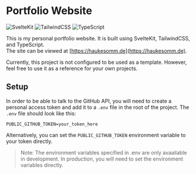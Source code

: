 # Portfolio Website

![SvelteKit](https://img.shields.io/badge/SvelteKit-FF3E00?style=for-the-badge&logo=svelte&logoColor=white)
![TailwindCSS](https://img.shields.io/badge/TailwindCSS-38B2AC?style=for-the-badge&logo=tailwind-css&logoColor=white)
![TypeScript](https://img.shields.io/badge/TypeScript-3178C6?style=for-the-badge&logo=typescript&logoColor=white)

This is my personal portfolio website. It is built using SvelteKit, TailwindCSS, and TypeScript.  
The site can be viewed at [https://haukesomm.de](https://haukesomm.de).

Currently, this project is not configured to be used as a template. However, feel free to use it as a reference for
your own projects.

## Setup

In order to be able to talk to the GitHub API, you will need to create a personal access token and add it to a `.env` 
file in the root of the project. The `.env` file should look like this:

```
PUBLIC_GITHUB_TOKEN=your_token_here
```

Alternatively, you can set the `PUBLIC_GITHUB_TOKEN` environment variable to your token directly.

> Note: The environment variables specified in .env are only avaailable in development. In production, you will need to
> set the environment variables directly.

